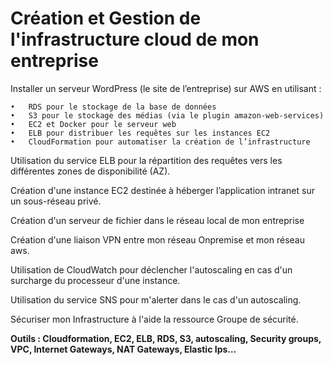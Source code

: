 # Création et Gestion de l'infrastructure cloud de mon entreprise

Installer un serveur WordPress (le site de l’entreprise) sur AWS en utilisant :
```
•	RDS pour le stockage de la base de données
•	S3 pour le stockage des médias (via le plugin amazon-web-services)
•	EC2 et Docker pour le serveur web
•	ELB pour distribuer les requêtes sur les instances EC2
•	CloudFormation pour automatiser la création de l’infrastructure
```
Utilisation du service ELB pour la répartition des requêtes vers les différentes zones de disponibilité (AZ).

Création d'une instance EC2 destinée à héberger l’application intranet sur un sous-réseau privé.

Création d'un serveur de fichier dans le réseau local de mon entreprise

Création d'une liaison VPN entre mon réseau Onpremise et mon réseau aws.

Utilisation de CloudWatch pour déclencher l'autoscaling en cas d'un surcharge du processeur d'une instance.

Utilisation du service SNS pour m'alerter dans le cas d'un autoscaling.

Sécuriser mon Infrastructure à l'aide la ressource Groupe de sécurité.

**Outils : Cloudformation, EC2, ELB, RDS, S3, autoscaling, Security groups, VPC, Internet Gateways, NAT Gateways, Elastic Ips…**

